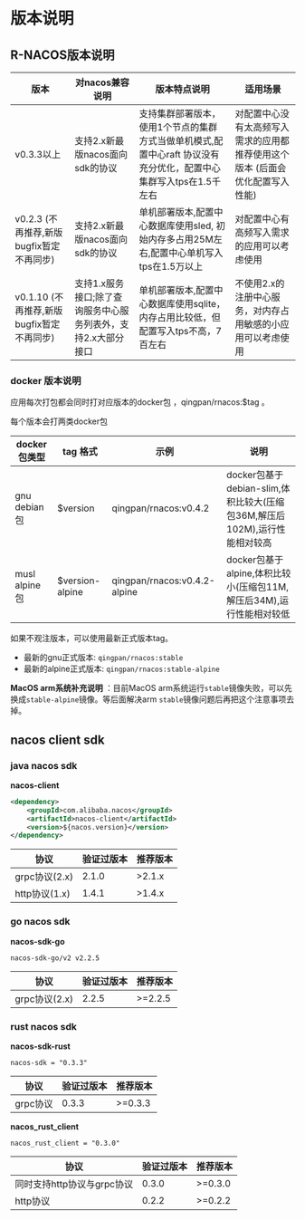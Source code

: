 # 版本说明

## R-NACOS版本说明

|版本|对nacos兼容说明|版本特点说明|适用场景|
|--|--|--|--|
|v0.3.3以上|支持2.x新最版nacos面向sdk的协议|支持集群部署版本，使用1个节点的集群方式当做单机模式,配置中心raft 协议没有充分优化，配置中心集群写入tps在1.5千左右|对配置中心没有太高频写入需求的应用都推荐使用这个版本 (后面会优化配置写入性能)|
|v0.2.3 (不再推荐,新版bugfix暂定不再同步)|支持2.x新最版nacos面向sdk的协议|单机部署版本,配置中心数据库使用sled, 初始内存多占用25M左右,配置中心单机写入tps在1.5万以上|对配置中心有高频写入需求的应用可以考虑使用|
|v0.1.10 (不再推荐,新版bugfix暂定不再同步)|支持1.x服务接口;除了查询服务中心服务列表外，支持2.x大部分接口|单机部署版本,配置中心数据库使用sqlite，内存占用比较低，但配置写入tps不高，7百左右|不使用2.x的注册中心服务，对内存占用敏感的小应用可以考虑使用|

### docker 版本说明

应用每次打包都会同时打对应版本的docker包 ，qingpan/rnacos:$tag 。

每个版本会打两类docker包

|docker包类型|tag 格式| 示例 |说明 |
|--|--|--|--|
|gnu debian包|$version| qingpan/rnacos:v0.4.2 | docker包基于debian-slim,体积比较大(压缩包36M,解压后102M),运行性能相对较高|
|musl alpine包|$version-alpine| qingpan/rnacos:v0.4.2-alpine | docker包基于alpine,体积比较小(压缩包11M,解压后34M),运行性能相对较低|


如果不观注版本，可以使用最新正式版本tag。

+ 最新的gnu正式版本: `qingpan/rnacos:stable`
+ 最新的alpine正式版本: `qingpan/rnacos:stable-alpine`

**MacOS arm系统补充说明** ：目前MacOS arm系统运行`stable`镜像失败，可以先换成`stable-alpine`镜像。等后面解决arm `stable`镜像问题后再把这个注意事项去掉。


## nacos client sdk

### java nacos sdk

**nacos-client**

```xml
<dependency>
    <groupId>com.alibaba.nacos</groupId>
    <artifactId>nacos-client</artifactId>
    <version>${nacos.version}</version>
</dependency>
```

|协议|验证过版本|推荐版本|
|--|--|--|
|grpc协议(2.x)|2.1.0|>2.1.x|
|http协议(1.x)|1.4.1|>1.4.x|


### go nacos sdk

**nacos-sdk-go**

```
nacos-sdk-go/v2 v2.2.5
```

|协议|验证过版本|推荐版本|
|--|--|--|
|grpc协议(2.x)|2.2.5|>=2.2.5|

### rust nacos sdk

**nacos-sdk-rust**

```
nacos-sdk = "0.3.3"
```

|协议|验证过版本|推荐版本|
|--|--|--|
|grpc协议|0.3.3|>=0.3.3|


**nacos_rust_client**

```
nacos_rust_client = "0.3.0"
```

|协议|验证过版本|推荐版本|
|--|--|--|
|同时支持http协议与grpc协议|0.3.0|>=0.3.0|
|http协议|0.2.2|>=0.2.2|

